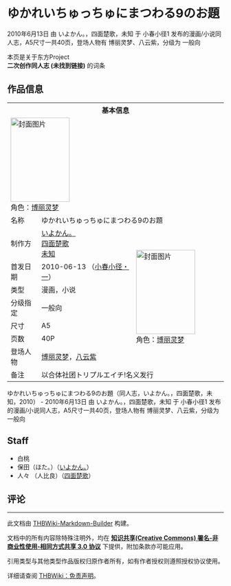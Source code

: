 # ゆかれいちゅっちゅにまつわる9のお題

<!-- source html: G:\repos\THBWiki-Markdown-Builder\THBWikiMarkdown\Temp\main\3\37\ns0%3A%E3%82%86%E3%81%8B%E3%82%8C%E3%81%84%E3%81%A1%E3%82%85%E3%81%A3%E3%81%A1%E3%82%85%E3%81%AB%E3%81%BE%E3%81%A4%E3%82%8F%E3%82%8B9%E3%81%AE%E3%81%8A%E9%A1%8C.html -->

2010年6月13日 由 いよかん。，四面楚歌，未知 于 小春小径1 发布的漫画/小说同人志，A5尺寸一共40页，登场人物有 博丽灵梦、八云紫，分级为 一般向

本页是关于东方Project  
 **二次创作同人志 (未找到链接)** 的词条

## 作品信息

<table><tbody><tr><th colspan="3">基本信息</th></tr><tr><td class="cover-artwork-mobile" colspan="2"><a href="./文件-ゆかれいちゅっちゅにまつわる9のお題封面.jpg.md" class="image" title="封面图片"><img alt="封面图片" src="https://upload.thwiki.cc/thumb/e/e0/%E3%82%86%E3%81%8B%E3%82%8C%E3%81%84%E3%81%A1%E3%82%85%E3%81%A3%E3%81%A1%E3%82%85%E3%81%AB%E3%81%BE%E3%81%A4%E3%82%8F%E3%82%8B9%E3%81%AE%E3%81%8A%E9%A1%8C%E5%B0%81%E9%9D%A2.jpg/137px-%E3%82%86%E3%81%8B%E3%82%8C%E3%81%84%E3%81%A1%E3%82%85%E3%81%A3%E3%81%A1%E3%82%85%E3%81%AB%E3%81%BE%E3%81%A4%E3%82%8F%E3%82%8B9%E3%81%AE%E3%81%8A%E9%A1%8C%E5%B0%81%E9%9D%A2.jpg" decoding="async" loading="lazy" width="137" height="196" srcset="https://upload.thwiki.cc/thumb/e/e0/%E3%82%86%E3%81%8B%E3%82%8C%E3%81%84%E3%81%A1%E3%82%85%E3%81%A3%E3%81%A1%E3%82%85%E3%81%AB%E3%81%BE%E3%81%A4%E3%82%8F%E3%82%8B9%E3%81%AE%E3%81%8A%E9%A1%8C%E5%B0%81%E9%9D%A2.jpg/205px-%E3%82%86%E3%81%8B%E3%82%8C%E3%81%84%E3%81%A1%E3%82%85%E3%81%A3%E3%81%A1%E3%82%85%E3%81%AB%E3%81%BE%E3%81%A4%E3%82%8F%E3%82%8B9%E3%81%AE%E3%81%8A%E9%A1%8C%E5%B0%81%E9%9D%A2.jpg 1.5x, https://upload.thwiki.cc/e/e0/%E3%82%86%E3%81%8B%E3%82%8C%E3%81%84%E3%81%A1%E3%82%85%E3%81%A3%E3%81%A1%E3%82%85%E3%81%AB%E3%81%BE%E3%81%A4%E3%82%8F%E3%82%8B9%E3%81%AE%E3%81%8A%E9%A1%8C%E5%B0%81%E9%9D%A2.jpg 2x" data-file-width="268" data-file-height="384"></a><div class="cover-char">角色：<a href="./博丽灵梦.md" title="博丽灵梦">博丽灵梦</a></div></td>
</tr><tr><td class="label">名称</td><td colspan="2"> ゆかれいちゅっちゅにまつわる9のお題 </td></tr><tr><td class="label">制作方</td><td><a href="./いよかん。.md" title="いよかん。">いよかん。</a><br><a href="./四面楚歌.md" title="四面楚歌">四面楚歌</a><br><a href="/index.php?title=%E6%9C%AA%E7%9F%A5&amp;action=edit&amp;redlink=1" class="new" title="未知（页面不存在）">未知</a></td><td class="cover-artwork" rowspan="7" style="min-width:196px;"><a href="./文件-ゆかれいちゅっちゅにまつわる9のお題封面.jpg.md" class="image" title="封面图片"><img alt="封面图片" src="https://upload.thwiki.cc/thumb/e/e0/%E3%82%86%E3%81%8B%E3%82%8C%E3%81%84%E3%81%A1%E3%82%85%E3%81%A3%E3%81%A1%E3%82%85%E3%81%AB%E3%81%BE%E3%81%A4%E3%82%8F%E3%82%8B9%E3%81%AE%E3%81%8A%E9%A1%8C%E5%B0%81%E9%9D%A2.jpg/137px-%E3%82%86%E3%81%8B%E3%82%8C%E3%81%84%E3%81%A1%E3%82%85%E3%81%A3%E3%81%A1%E3%82%85%E3%81%AB%E3%81%BE%E3%81%A4%E3%82%8F%E3%82%8B9%E3%81%AE%E3%81%8A%E9%A1%8C%E5%B0%81%E9%9D%A2.jpg" decoding="async" loading="lazy" width="137" height="196" srcset="https://upload.thwiki.cc/thumb/e/e0/%E3%82%86%E3%81%8B%E3%82%8C%E3%81%84%E3%81%A1%E3%82%85%E3%81%A3%E3%81%A1%E3%82%85%E3%81%AB%E3%81%BE%E3%81%A4%E3%82%8F%E3%82%8B9%E3%81%AE%E3%81%8A%E9%A1%8C%E5%B0%81%E9%9D%A2.jpg/205px-%E3%82%86%E3%81%8B%E3%82%8C%E3%81%84%E3%81%A1%E3%82%85%E3%81%A3%E3%81%A1%E3%82%85%E3%81%AB%E3%81%BE%E3%81%A4%E3%82%8F%E3%82%8B9%E3%81%AE%E3%81%8A%E9%A1%8C%E5%B0%81%E9%9D%A2.jpg 1.5x, https://upload.thwiki.cc/e/e0/%E3%82%86%E3%81%8B%E3%82%8C%E3%81%84%E3%81%A1%E3%82%85%E3%81%A3%E3%81%A1%E3%82%85%E3%81%AB%E3%81%BE%E3%81%A4%E3%82%8F%E3%82%8B9%E3%81%AE%E3%81%8A%E9%A1%8C%E5%B0%81%E9%9D%A2.jpg 2x" data-file-width="268" data-file-height="384"></a><div class="cover-char">角色：<a href="./博丽灵梦.md" title="博丽灵梦">博丽灵梦</a></div></td>
</tr><tr><td class="label">首发日期</td><td>2010-06-13&#160;（<a href="/展会作品列表?e=%E5%B0%8F%E6%98%A5%E5%B0%8F%E5%BE%84%231">小春小径・一</a>）</td></tr><tr><td class="label">类型</td><td>漫画，小说</td></tr><tr><td class="label">分级指定</td><td>一般向</td></tr><tr><td class="label">尺寸</td><td>A5</td></tr><tr><td class="label">页数</td><td>40P</td></tr><tr><td class="label">登场人物</td><td><a href="./博丽灵梦.md" title="博丽灵梦">博丽灵梦</a>，<a href="./八云紫.md" title="八云紫">八云紫</a></td></tr><tr><td class="label">备注</td><td colspan="2">以合体社团トリプルエイチ!名义发行</td></tr></tbody></table>

ゆかれいちゅっちゅにまつわる9のお題（同人志，いよかん。，四面楚歌，未知，2010） - 2010年6月13日 由 いよかん。，四面楚歌，未知 于 小春小径1 发布的漫画/小说同人志，A5尺寸一共40页，登场人物有 博丽灵梦、八云紫，分级为 一般向

## Staff
- 白桃
- 保田（ほた。）（[いよかん。](./いよかん。.md)）
- 人々 （人比良）（[四面楚歌](./四面楚歌.md)）


## 评论




---

此文档由 [THBWiki-Markdown-Builder](https://github.com/Delsin-Yu/THBWiki-Markdown-Builder) 构建。

文档中的所有内容除特殊注明外，均在 [**知识共享(Creative Commons) 署名-非商业性使用-相同方式共享 3.0 协议**](https://creativecommons.org/licenses/by-sa/3.0/deed.zh-hans) 下提供，附加条款亦可能应用。

引用类型与其他类型作品版权归原作者所有，如有作者授权则遵照授权协议使用。

详细请查阅 [THBWiki：免责声明](https://thbwiki.cc/THBWiki:%E5%85%8D%E8%B4%A3%E5%A3%B0%E6%98%8E)。

